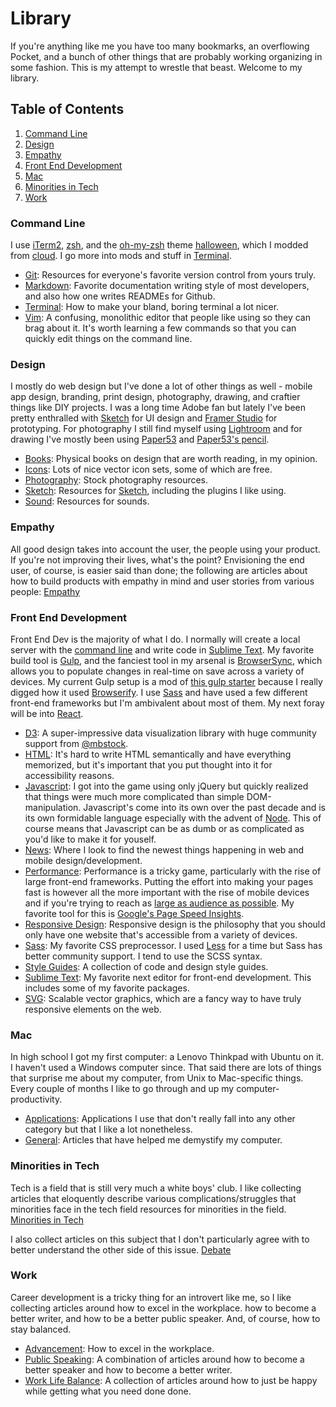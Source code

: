 # Library
If you're anything like me you have too many bookmarks, an overflowing Pocket, and a bunch of other things that are probably working organizing in some fashion. This is my attempt to wrestle that beast. Welcome to my library.

## Table of Contents
1. [Command Line](#command-line)
2. [Design](#design)
3. [Empathy](#empathy)
4. [Front End Development](#front-end-development)
5. [Mac](#mac)
6. [Minorities in Tech](#minorities-in-tech)
7. [Work](#work)

### Command Line
I use [iTerm2](http://iterm2.com/), [zsh](http://www.zsh.org/), and the [oh-my-zsh](https://github.com/robbyrussell/oh-my-zsh) theme [halloween](https://github.com/helenvholmes/dotfiles/blob/master/halloween.zsh-theme), which I modded from [cloud](https://github.com/robbyrussell/oh-my-zsh/blob/master/themes/cloud.zsh-theme). I go more into mods and stuff in [Terminal](command-line/terminal.md).

- [Git](command-line/git.md): Resources for everyone's favorite version control from yours truly.
- [Markdown](command-line/markdown.md): Favorite documentation writing style of most developers, and also how one writes READMEs for Github.
- [Terminal](command-line/terminal.md): How to make your bland, boring terminal a lot nicer.
- [Vim](command-line/vim.md): A confusing, monolithic editor that people like using so they can brag about it. It's worth learning a few commands so that you can quickly edit things on the command line.

### Design
I mostly do web design but I've done a lot of other things as well - mobile app design, branding, print design, photography, drawing, and craftier things like DIY projects. I was a long time Adobe fan but lately I've been pretty enthralled with [Sketch](http://bohemiancoding.com/sketch/) for UI design and [Framer Studio](http://framerjs.com/) for prototyping. For photography I still find myself using [Lightroom](http://www.adobe.com/products/photoshop-lightroom.html) and for drawing I've mostly been using [Paper53](https://www.fiftythree.com/paper) and [Paper53's pencil](http://www.fiftythree.com/pencil).

- [Books](design/books.md): Physical books on design that are worth reading, in my opinion.
- [Icons](design/icons.md): Lots of nice vector icon sets, some of which are free.
- [Photography](design/photos.md): Stock photography resources.
- [Sketch](design/sketch.md): Resources for [Sketch](http://bohemiancoding.com/sketch/), including the plugins I like using.
- [Sound](design/sound.md): Resources for sounds.

### Empathy
All good design takes into account the user, the people using your product. If you're not improving their lives, what's the point? Envisioning the end user, of course, is easier said than done; the following are articles about how to build products with empathy in mind and user stories from various people: [Empathy](empathy.md)

### Front End Development
Front End Dev is the majority of what I do. I normally will create a local server with the [command line](#command-line) and write code in [Sublime Text](http://www.sublimetext.com/3). My favorite build tool is [Gulp](http://gulpjs.com/), and the fanciest tool in my arsenal is [BrowserSync](http://www.browsersync.io/), which allows you to populate changes in real-time on save across a variety of devices. My current Gulp setup is a mod of [this gulp starter](https://github.com/greypants/gulp-starter) because I really digged how it used [Browserify](http://browserify.org/). I use [Sass](http://sass-lang.com/) and have used a few different front-end frameworks but I'm ambivalent about most of them. My next foray will be into [React](http://facebook.github.io/react/).

- [D3](front-end/d3.md): A super-impressive data visualization library with huge community support from [@mbstock](http://bl.ocks.org/mbostock).
- [HTML](front-end/html.md): It's hard to write HTML semantically and have everything memorized, but it's important that you put thought into it for accessibility reasons.
- [Javascript](front-end/javascript.md): I got into the game using only jQuery but quickly realized that things were much more complicated than simple DOM-manipulation. Javascript's come into its own over the past decade and is its own formidable language especially with the advent of [Node](http://nodejs.org/). This of course means that Javascript can be as dumb or as complicated as you'd like to make it for youself.
- [News](front-end/news.md): Where I look to find the newest things happening in web and mobile design/development.
- [Performance](front-end/performance.md): Performance is a tricky game, particularly with the rise of large front-end frameworks. Putting the effort into making your pages fast is however all the more important with the rise of mobile devices and if you're trying to reach as [large as audience as possible](https://twitter.com/scottjehl/status/568455416868421632). My favorite tool for this is [Google's Page Speed Insights](https://developers.google.com/speed/pagespeed/insights/).
- [Responsive Design](front-end/responsive-design.md): Responsive design is the philosophy that you should only have one website that's accessible from a variety of devices.
- [Sass](front-end/sass.md): My favorite CSS preprocessor. I used [Less](http://lesscss.org/) for a time but Sass has better community support. I tend to use the SCSS syntax.
- [Style Guides](front-end/style-guide.md): A collection of code and design style guides.
- [Sublime Text](front-end/sublime.md): My favorite next editor for front-end development. This includes some of my favorite packages.
- [SVG](front-end/svg.md): Scalable vector graphics, which are a fancy way to have truly responsive elements on the web.

### Mac
In high school I got my first computer: a Lenovo Thinkpad with Ubuntu on it. I haven't used a Windows computer since. That said there are lots of things that surprise me about my computer, from Unix to Mac-specific things. Every couple of months I like to go through and up my computer-productivity. 

- [Applications](mac/application-list.md): Applications I use that don't really fall into any other category but that I like a lot nonetheless.
- [General](mac/mac.md): Articles that have helped me demystify my computer.

### Minorities in Tech
Tech is a field that is still very much a white boys' club. I like collecting articles that eloquently describe various complications/struggles that minorities face in the tech field resources for minorities in the field. [Minorities in Tech](minorities-in-tech.md)

I also collect articles on this subject that I don't particularly agree with to better understand the other side of this issue. [Debate](debate.md)

### Work
Career development is a tricky thing for an introvert like me, so I like collecting articles around how to excel in the workplace. how to become a better writer, and how to be a better public speaker. And, of course, how to stay balanced.

- [Advancement](work/advancement.md): How to excel in the workplace.
- [Public Speaking](work/public-speaking.md): A combination of articles around how to become a better speaker and how to become a better writer.
- [Work Life Balance](work/work-life-balance.md): A collection of articles around how to just be happy while getting what you need done done.

